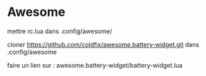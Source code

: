 # Awesome
mettre rc.lua dans .config/awesome/

cloner https://github.com/coldfix/awesome.battery-widget.git dans .config/awesome

faire un lien sur : awesome.battery-widget/battery-widget.lua 
